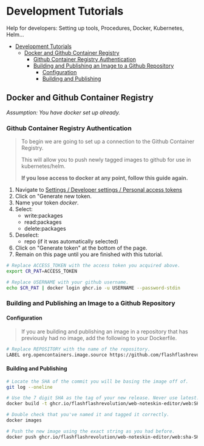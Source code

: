 # Development Tutorials

Help for developers: Setting up tools, Procedures, Docker, Kubernetes, Helm...

- [Development Tutorials](#development-tutorials)
  - [Docker and Github Container Registry](#docker-and-github-container-registry)
    - [Github Container Registry Authentication](#github-container-registry-authentication)
    - [Building and Publishing an Image to a Github Repository](#building-and-publishing-an-image-to-a-github-repository)
      - [Configuration](#configuration)
      - [Building and Publishing](#building-and-publishing)

## Docker and Github Container Registry

_Assumption: You have docker set up already._

### Github Container Registry Authentication

> To begin we are going to set up a connection to the Github Container Registry.
>
> This will allow you to push newly tagged images to github for use in kubernetes/helm.
>
> **If you lose access to docker at any point, follow this guide again.**

1. Navigate to [Settings / Developer settings / Personal access tokens](https://github.com/settings/tokens)
2. Click on "Generate new token.
3. Name your token _docker_.
4. Select:
   - write:packages
   - read:packages
   - delete:packages
5. Deselect:
   - repo (if it was automatically selected)
6. Click on "Generate token" at the bottom of the page.
7. Remain on this page until you are finished with this tutorial.

```bash
# Replace ACCESS_TOKEN with the access token you acquired above.
export CR_PAT=ACCESS_TOKEN

# Replace USERNAME with your github username.
echo $CR_PAT | docker login ghcr.io -u USERNAME --password-stdin
```

### Building and Publishing an Image to a Github Repository

#### Configuration

> If you are building and publishing an image in a repository that has previously had no image, add the following to your Dockerfile.

```bash
# Replace REPOSITORY with the name of the repository.
LABEL org.opencontainers.image.source https://github.com/flashflashrevolution/REPOSITORY
```

#### Building and Publishing

```bash
# Locate the SHA of the commit you will be basing the image off of.
git log --oneline

# Use the 7 digit SHA as the tag of your new release. Never use latest.
docker build -t ghcr.io/flashflashrevolution/web-noteskin-editor/web:SHA .

# Double check that you've named it and tagged it correctly.
docker images

# Push the new image using the exact string as you had before.
docker push ghcr.io/flashflashrevolution/web-noteskin-editor/web:sha-SHA
```
